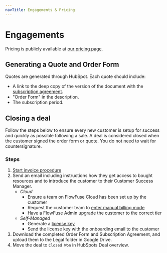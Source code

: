 ```yaml
---
navTitle: Engagements & Pricing
---
```


# Engagements

Pricing is publicly available at [our pricing page](/pricing/).

## Generating a Quote and Order Form

Quotes are generated through HubSpot. Each quote should include:
- A link to the deep copy of the version of the document with the [subscription agreement](/handbook/customer/sales/legal/#subscription-agreement).
- "Order Form" in the description.
- The subscription period.

## Closing a deal

Follow the steps below to ensure every new customer is setup for success and
quickly as possible following a sale. A deal is considered closed when the
customer signed the order form or quote. You do not need to wait for 
countersignature.

### Steps

1. [Start invoice procedure](/handbook/operations/billing/#creating-an-invoice)
1. Send an email including instructions how they get access to bought resources and to introduce the customer to their Customer Success Manager.
   * *Cloud*
      * Ensure a team on FlowFuse Cloud has been set up by the customer
      * Request the customer team to [enter manual billing mode](/handbook/operations/accounts/#internal-teams-and-contracted-revenue)
      * Have a FlowFuse Admin upgrade the customer to the correct tier
   * *Self-Managed*
      * Generate a [license key](../sales/meetings/poc.md#generating-a-license)
      * Send the license key with the onboarding email to the customer
1. Download the completed Order Form and Subscription Agreement, and upload them to the Legal folder in Google Drive.
1. Move the deal to `Closed Won` in HubSpots Deal overview.


